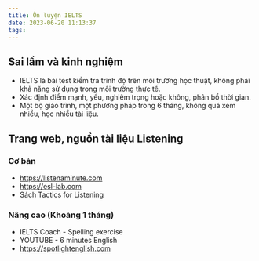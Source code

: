 ```yaml
---
title: Ôn luyện IELTS
date: 2023-06-20 11:13:37
tags:
---
```



## Sai lầm và kinh nghiệm

- IELTS là bài test kiểm tra trình độ trên môi trường học thuật, không phải khả năng sử dụng trong môi trường thực tế.
- Xác định điểm mạnh, yếu, nghiêm trọng hoặc không, phân bổ thời gian.
- Một bộ giáo trình, một phương pháp trong 6 tháng, không quá xem nhiều, học nhiều tài liệu.

## Trang web, nguồn tài liệu Listening

### Cơ bản
- https://listenaminute.com
- https://esl-lab.com
- Sách Tactics for Listening
### Nâng cao (Khoảng 1 tháng)
- IELTS Coach - Spelling exercise
- YOUTUBE - 6 minutes English
- https://spotlightenglish.com
